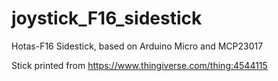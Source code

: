 # joystick_F16_sidestick
Hotas-F16 Sidestick, based on Arduino Micro and MCP23017

Stick printed from https://www.thingiverse.com/thing:4544115

